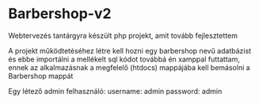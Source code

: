 # Barbershop-v2
Webtervezés tantárgyra készült php projekt, amit tovább fejlesztettem

A projekt  működtetéséhez létre kell hozni egy barbershop nevű adatbázist és ebbe importálni a mellékelt sql kódot
továbbá én xamppal futtattam, ennek az alkalmazásnak a megfelelő (htdocs) mappájába kell bemásolni a Barbershop mappát

Egy létező admin felhasználó:
username: admin
password: admin
